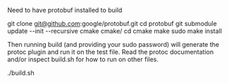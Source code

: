 Need to have protobuf installed to build

git clone git@github.com:google/protobuf.git
cd protobuf
git submodule update --init --recursive
cmake cmake/
cd cmake
make
sudo make install

Then running build (and providing your sudo password) will generate the protoc plugin and run it on the test file. Read the protoc documentation and/or inspect build.sh for how to run on other files.

./build.sh

